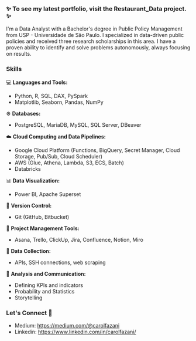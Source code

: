 ### ✨ To see my latest portfolio, visit the Restaurant_Data project. ✨

I'm a Data Analyst with a Bachelor's degree in Public Policy Management from USP - Universidade de São Paulo. I specialized in data-driven public policies and received three research scholarships in this area. I have a proven ability to identify and solve problems autonomously, always focusing on results.




### Skills
💻 **Languages and Tools:**
- Python, R, SQL, DAX, PySpark
- Matplotlib, Seaborn, Pandas, NumPy

⚙️ **Databases:**
- PostgreSQL, MariaDB, MySQL, SQL Server, DBeaver

☁️ **Cloud Computing and Data Pipelines:**
- Google Cloud Platform (Functions, BigQuery, Secret Manager, Cloud Storage, Pub/Sub, Cloud Scheduler)
- AWS (Glue, Athena, Lambda, S3, ECS, Batch)
- Databricks

📊 **Data Visualization:**
- Power BI, Apache Superset

🔄 **Version Control:**
- Git (GitHub, Bitbucket)

🔨 **Project Management Tools:**
- Asana, Trello, ClickUp, Jira, Confluence, Notion, Miro

🏫 **Data Collection:**
- APIs, SSH connections, web scraping

🎲 **Analysis and Communication:**
- Defining KPIs and indicators
- Probability and Statistics
- Storytelling

 ### Let's Connect 👩
- Medium: https://medium.com/@carolfazani
- Linkedin: https://www.linkedin.com/in/carolfazani/


